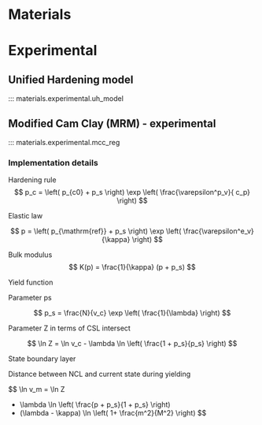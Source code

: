 # Materials


# Experimental


## Unified Hardening model

::: materials.experimental.uh_model


## Modified Cam Clay (MRM) - experimental
::: materials.experimental.mcc_reg


### Implementation details


Hardening rule
$$
p_c = \left( p_{c0} + p_s \right) \exp \left( \frac{\varepsilon^p_v}{ c_p}  \right)
$$

Elastic law

$$
p = \left( p_{\mathrm{ref}} + p_s \right) \exp \left( \frac{\varepsilon^e_v}{\kappa}  \right)
$$

Bulk modulus
$$
K(p) = \frac{1}{\kappa} (p + p_s)
$$


Yield function


Parameter ps

$$
p_s = \frac{N}{v_c} \exp \left(  \frac{1}{\lambda}  \right)
$$


Parameter Z in terms of CSL intersect

$$
\ln Z = \ln v_c - \lambda \ln \left( \frac{1 + p_s}{p_s} \right)
$$


State boundary layer 

Distance between NCL and current state during yielding

$$
\ln v_m = \ln Z 
- \lambda \ln \left( \frac{p + p_s}{1 + p_s} \right)
- (\lambda - \kappa) \ln \left( 1+ \frac{m^2}{M^2} \right)
$$
